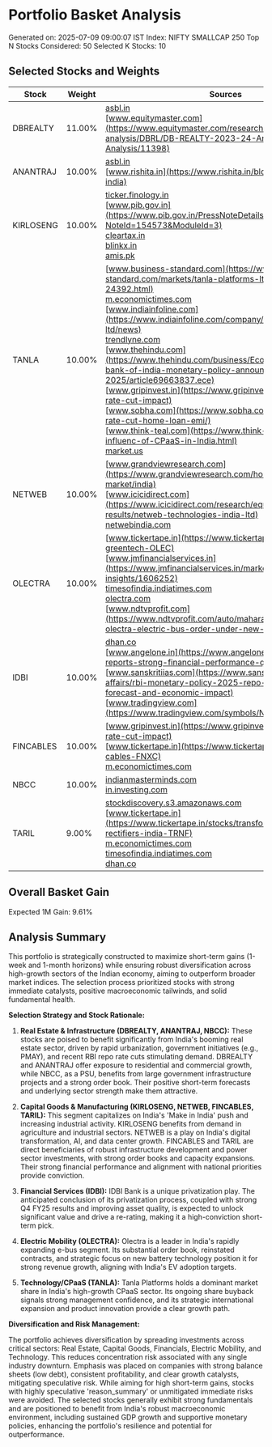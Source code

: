# Portfolio Basket Analysis
Generated on: 2025-07-09 09:00:07 IST
Index: NIFTY SMALLCAP 250
Top N Stocks Considered: 50
Selected K Stocks: 10

## Selected Stocks and Weights

| Stock | Weight | Sources |
|-------|--------|---------|
| DBREALTY | 11.00% | [asbl.in](https://asbl.in/blog/real-estate-market-in-india-forecast-for-2025/)<br>[www.equitymaster.com](https://www.equitymaster.com/research-it/annual-results-analysis/DBRL/DB-REALTY-2023-24-Annual-Report-Analysis/11398) |
| ANANTRAJ | 10.00% | [asbl.in](https://asbl.in/blog/real-estate-market-in-india-forecast-for-2025/)<br>[www.rishita.in](https://www.rishita.in/blog/real-estate-in-india) |
| KIRLOSENG | 10.00% | [ticker.finology.in](https://ticker.finology.in/company/KIRLOSENG)<br>[www.pib.gov.in](https://www.pib.gov.in/PressNoteDetails.aspx?NoteId=154573&ModuleId=3)<br>[cleartax.in](https://cleartax.in/s/repo-rate)<br>[blinkx.in](https://blinkx.in/insights/results/kirloskar-oil-engines-ltd-quarterly-result)<br>[amis.pk](http://amis.pk/blank/Kirloskar-Oil-Engines-Limited-(KIRLOSENG)-to-Launch-New-Product-Line) |
| TANLA | 10.00% | [www.business-standard.com](https://www.business-standard.com/markets/tanla-platforms-ltd-share-price-24392.html)<br>[m.economictimes.com](https://m.economictimes.com/markets/stocks/news/tanla-platforms-shares-in-focus-as-board-approves-rs-175-crore-share-buyback-at-rs-875-apiece/articleshow/121897636.cms)<br>[www.indiainfoline.com](https://www.indiainfoline.com/company/tanla-platforms-ltd/news)<br>[trendlyne.com](https://trendlyne.com/equity/1350/TANLA/tanla-platforms-ltd/)<br>[www.thehindu.com](https://www.thehindu.com/business/Economy/reserve-bank-of-india-monetary-policy-announcement-on-june-6-2025/article69663837.ece)<br>[www.gripinvest.in](https://www.gripinvest.in/blog/rbi-repo-rate-cut-impact)<br>[www.sobha.com](https://www.sobha.com/blog/rbi-repo-rate-cut-home-loan-emi/)<br>[www.think-teal.com](https://www.think-teal.com/growing-influenc-of-CPaaS-in-India.html)<br>[market.us](https://market.us/report/india-communication-platform-as-a-service-cpaas-market/) |
| NETWEB | 10.00% | [www.grandviewresearch.com](https://www.grandviewresearch.com/horizon/outlook/server-market/india)<br>[www.icicidirect.com](https://www.icicidirect.com/research/equity/rapid-results/netweb-technologies-india-ltd)<br>[netwebindia.com](https://netwebindia.com/investors/board-meeting/Annual%20Report%202023-24.pdf) |
| OLECTRA | 10.00% | [www.tickertape.in](https://www.tickertape.in/stocks/olectra-greentech-OLEC)<br>[www.jmfinancialservices.in](https://www.jmfinancialservices.in/market-news-and-insights/1606252)<br>[timesofindia.indiatimes.com](https://timesofindia.indiatimes.com/city/hyderabad/ev-maker-olectra-greentech-q4-pat-up-39/articleshow/121524403.cms)<br>[olectra.com](https://olectra.com/wp-content/uploads/AxisCap-Olectra-May28-2025.pdf)<br>[www.ndtvprofit.com](https://www.ndtvprofit.com/auto/maharashtra-reinstates-olectra-electric-bus-order-under-new-delivery-schedule) |
| IDBI | 10.00% | [dhan.co](https://dhan.co/stocks/idbi-bank-ltd-news/)<br>[www.angelone.in](https://www.angelone.in/news/idbi-bank-reports-strong-financial-performance-q1-fy-2025)<br>[www.sanskritiias.com](https://www.sanskritiias.com/current-affairs/rbi-monetary-policy-2025-repo-rate-cut-gdp-forecast-and-economic-impact)<br>[www.tradingview.com](https://www.tradingview.com/symbols/NSE-IDBI/) |
| FINCABLES | 10.00% | [www.gripinvest.in](https://www.gripinvest.in/blog/rbi-repo-rate-cut-impact)<br>[www.tickertape.in](https://www.tickertape.in/stocks/finolex-cables-FNXC)<br>[m.economictimes.com](https://m.economictimes.com/news/economy/policy/rbi-monetary-policy-2025-26-key-takeaways-repo-rate-gdp-inflation-check-what-sanjay-malhotra-announced-today/articleshow/121664737.cms) |
| NBCC | 10.00% | [indianmasterminds.com](https://indianmasterminds.com/news/nbcc-secures-rbi-approval-finalizes-investment-in-uae-real-estate-subsidiary-128134/)<br>[in.investing.com](https://in.investing.com/equities/national-bu-technical) |
| TARIL | 9.00% | [stockdiscovery.s3.amazonaws.com](https://stockdiscovery.s3.amazonaws.com/india/company/4872/3448/IP-Mar25.pdf)<br>[www.tickertape.in](https://www.tickertape.in/stocks/transformers-and-rectifiers-india-TRNF)<br>[m.economictimes.com](https://m.economictimes.com/news/economy/indicators/india-to-remain-fastest-growing-economy-in-2025-2026-while-global-growth-to-decline-morgan-stanley/articleshow/122172107.cms)<br>[timesofindia.indiatimes.com](https://timesofindia.indiatimes.com/business/india-business/indias-economy-may-grow-6-3-in-fy26-6-4-next-fiscal-oecd/articleshow/121606672.cms)<br>[dhan.co](https://dhan.co/stocks/transformers-rectifiers-ltd-share-price/) |

## Overall Basket Gain

Expected 1M Gain: 9.61%

## Analysis Summary

This portfolio is strategically constructed to maximize short-term gains (1-week and 1-month horizons) while ensuring robust diversification across high-growth sectors of the Indian economy, aiming to outperform broader market indices. The selection process prioritized stocks with strong immediate catalysts, positive macroeconomic tailwinds, and solid fundamental health.

**Selection Strategy and Stock Rationale:**

1.  **Real Estate & Infrastructure (DBREALTY, ANANTRAJ, NBCC):** These stocks are poised to benefit significantly from India's booming real estate sector, driven by rapid urbanization, government initiatives (e.g., PMAY), and recent RBI repo rate cuts stimulating demand. DBREALTY and ANANTRAJ offer exposure to residential and commercial growth, while NBCC, as a PSU, benefits from large government infrastructure projects and a strong order book. Their positive short-term forecasts and underlying sector strength make them attractive.

2.  **Capital Goods & Manufacturing (KIRLOSENG, NETWEB, FINCABLES, TARIL):** This segment capitalizes on India's 'Make in India' push and increasing industrial activity. KIRLOSENG benefits from demand in agriculture and industrial sectors. NETWEB is a play on India's digital transformation, AI, and data center growth. FINCABLES and TARIL are direct beneficiaries of robust infrastructure development and power sector investments, with strong order books and capacity expansions. Their strong financial performance and alignment with national priorities provide conviction.

3.  **Financial Services (IDBI):** IDBI Bank is a unique privatization play. The anticipated conclusion of its privatization process, coupled with strong Q4 FY25 results and improving asset quality, is expected to unlock significant value and drive a re-rating, making it a high-conviction short-term pick.

4.  **Electric Mobility (OLECTRA):** Olectra is a leader in India's rapidly expanding e-bus segment. Its substantial order book, reinstated contracts, and strategic focus on new battery technology position it for strong revenue growth, aligning with India's EV adoption targets.

5.  **Technology/CPaaS (TANLA):** Tanla Platforms holds a dominant market share in India's high-growth CPaaS sector. Its ongoing share buyback signals strong management confidence, and its strategic international expansion and product innovation provide a clear growth path.

**Diversification and Risk Management:**

The portfolio achieves diversification by spreading investments across critical sectors: Real Estate, Capital Goods, Financials, Electric Mobility, and Technology. This reduces concentration risk associated with any single industry downturn. Emphasis was placed on companies with strong balance sheets (low debt), consistent profitability, and clear growth catalysts, mitigating speculative risk. While aiming for high short-term gains, stocks with highly speculative 'reason_summary' or unmitigated immediate risks were avoided. The selected stocks generally exhibit strong fundamentals and are positioned to benefit from India's robust macroeconomic environment, including sustained GDP growth and supportive monetary policies, enhancing the portfolio's resilience and potential for outperformance.
